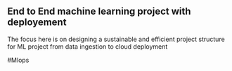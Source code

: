 ## End to End machine learning project with deployement
The focus here is on designing a sustainable and efficient project structure for ML project from data ingestion to cloud deployment


#Mlops
